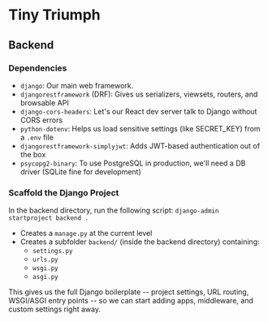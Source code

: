 # Tiny Triumph

## Backend

### Dependencies
- `django`: Our main web framework.
- `djangorestframework` (DRF): Gives us serializers, viewsets, routers, and browsable API
- `django-cors-headers`: Let's our React dev server talk to Django without CORS errors
- `python-dotenv`: Helps us load sensitive settings (like SECRET_KEY) from a `.env` file
- `djangorestframework-simplyjwt`: Adds JWT-based authentication out of the box
- `psycopg2-binary`: To use PostgreSQL in production, we'll need a DB driver (SQLite fine for development)

### Scaffold the Django Project
In the backend directory, run the following script: `django-admin startproject backend .`
- Creates a `manage.py` at the current level
- Creates a subfolder `backend/` (inside the backend directory) containing:
  - `settings.py`
  - `urls.py`
  - `wsgi.py`
  - `asgi.py`

This gives us the full Django boilerplate -- project settings, URL routing, WSGI/ASGI entry points -- so we can start adding apps, middleware, and custom settings right away.
